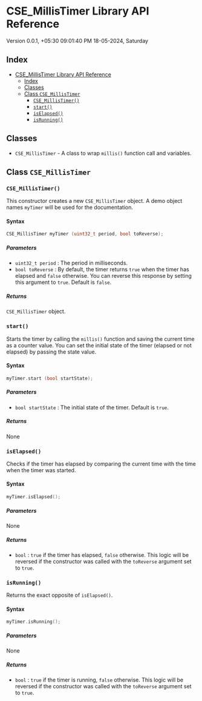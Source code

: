 
# CSE_MillisTimer Library API Reference

Version 0.0.1, +05:30 09:01:40 PM 18-05-2024, Saturday

## Index

- [CSE\_MillisTimer Library API Reference](#cse_millistimer-library-api-reference)
  - [Index](#index)
  - [Classes](#classes)
  - [Class `CSE_MillisTimer`](#class-cse_millistimer)
    - [`CSE_MillisTimer()`](#cse_millistimer)
    - [`start()`](#start)
    - [`isElapsed()`](#iselapsed)
    - [`isRunning()`](#isrunning)


## Classes

* `CSE_MillisTimer` - A class to wrap `millis()` function call and variables.

## Class `CSE_MillisTimer`

### `CSE_MillisTimer()`

This constructor creates a new `CSE_MillisTimer` object. A demo object names `myTimer` will be used for the documentation.

#### Syntax

```cpp
CSE_MillisTimer myTimer (uint32_t period, bool toReverse);
```

##### Parameters

- `uint32_t period` : The period in milliseconds.
- `bool toReverse` : By default, the timer returns `true` when the timer has elapsed and `false` otherwise. You can reverse this response by setting this argument to `true`. Default is `false`.

##### Returns

`CSE_MillisTimer` object.

### `start()`

Starts the timer by calling the `millis()` function and saving the current time as a counter value. You can set the initial state of the timer (elapsed or not elapsed) by passing the state value.

#### Syntax

```cpp
myTimer.start (bool startState);
```

##### Parameters

- `bool startState` : The initial state of the timer. Default is `true`.

##### Returns

None

### `isElapsed()`

Checks if the timer has elapsed by comparing the current time with the time when the timer was started.

#### Syntax

```cpp
myTimer.isElapsed();
```

##### Parameters

None

##### Returns

- `bool` : `true` if the timer has elapsed, `false` otherwise. This logic will be reversed if the constructor was called with the `toReverse` argument set to `true`.

### `isRunning()`

Returns the exact opposite of `isElapsed()`.

#### Syntax

```cpp
myTimer.isRunning();
```

##### Parameters

None

##### Returns

- `bool` : `true` if the timer is running, `false` otherwise. This logic will be reversed if the constructor was called with the `toReverse` argument set to `true`.
